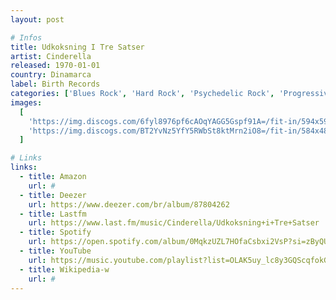 ```yaml
---
layout: post

# Infos
title: Udkoksning I Tre Satser
artist: Cinderella
released: 1970-01-01
country: Dinamarca
label: Birth Records
categories: ['Blues Rock', 'Hard Rock', 'Psychedelic Rock', 'Progressive Rock']
images:
  [
    'https://img.discogs.com/6fyl8976pf6cAOqYAGG5Gspf91A=/fit-in/594x598/filters:strip_icc():format(jpeg):mode_rgb():quality(90)/discogs-images/R-1097587-1357643920-2618.jpeg.jpg',
    'https://img.discogs.com/BT2YvNz5YfY5RWbSt8ktMrn2iO8=/fit-in/584x482/filters:strip_icc():format(jpeg):mode_rgb():quality(90)/discogs-images/R-1097587-1357643926-3605.jpeg.jpg',
  ]

# Links
links:
  - title: Amazon
    url: #
  - title: Deezer
    url: https://www.deezer.com/br/album/87804262
  - title: Lastfm
    url: https://www.last.fm/music/Cinderella/Udkoksning+i+Tre+Satser
  - title: Spotify
    url: https://open.spotify.com/album/0MqkzUZL7HOfaCsbxi2VsP?si=zByQUy5jQlizn7FaTHQnsQ
  - title: YouTube
    url: https://music.youtube.com/playlist?list=OLAK5uy_lc8y3GQScqfokGqaAaC5uiMTtktfZqF1k
  - title: Wikipedia-w
    url: #
---
```


